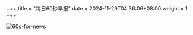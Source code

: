 +++
title = "每日60秒早报"
date = 2024-11-29T04:36:06+08:00
weight = 1
+++

![60s-for-news](/img/zaobao/zaobao.png "由 ALAPI 提供支持")
